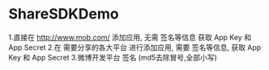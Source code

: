 # ShareSDKDemo

1.直接在 http://www.mob.com/ 添加应用, 无需 签名等信息 获取  App Key 和  App Secret
2.在 需要分享的各大平台 进行添加应用,  需要 签名等信息, 获取  App Key 和  App Secret
3.微博开发平台 签名 (md5去除冒号,全部小写) 
